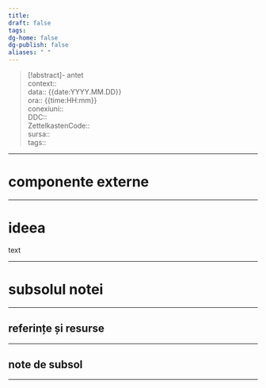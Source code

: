 ```yaml
---
title: 
draft: false
tags: 
dg-home: false
dg-publish: false
aliases: " "
---
```

> [!abstract]- antet  
> context::  
> data:: {{date:YYYY.MM.DD}}  
> ora:: {{time:HH:mm}}  
> conexiuni::  
> DDC::  
> ZettelkastenCode::  
> sursa::  
> tags::  


---

# componente externe

---

# ideea

text


---
# subsolul notei
---
## referințe și resurse


---
## note de subsol
---


